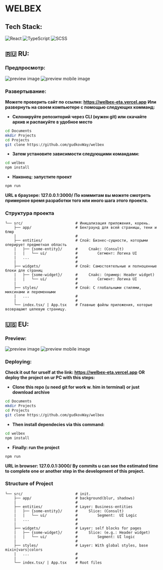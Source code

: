 # WELBEX

## Tech Stack:
![React](https://img.shields.io/badge/React-20232A?style=for-the-badge&logo=react&logoColor=61DAFB) ![TypeScript](https://img.shields.io/badge/TypeScript-007ACC?style=for-the-badge&logo=typescript&logoColor=white) ![SCSS](https://img.shields.io/badge/Sass-CC6699?style=for-the-badge&logo=sass&logoColor=white)

## 🇷🇺 RU:

### Предпросмотр:
<img src="https://i.imgur.com/iq1yHsC.png" alt="preview image">
<img src="https://i.imgur.com/KXlgFGu.png" alt="preview mobile image"> 

### Развертывание:
<b> Можете проверить сайт по ссылке: https://welbex-eta.vercel.app</b>
<b> Или развернуть на своем компьютере с помощью следующих комманд:</b>
- **Склонируйте репозиторий через CLI (нужен git) или скачайте архив и распакуйте в удобное место**
```sh
cd Documents
mkdir Projects
cd Projects
git clone https://github.com/gudkovWay/welbex
```
- **Затем установите зависимости следующими командами:**
```sh
cd welbex
npm install
```
- **Наконец: запустите проект**
```sh
npm run
```
<b>URL в браузере: 127.0.0.1:3000/</b>
<b>По коммитам вы можете смотреть примерное время разработки того или иного шага этого проекта.</b>

### Структура проекта

```
└── src/                        # Иницализация приложения, корень.
    ├── app/                    # Бекграунд для всей страницы, тени и блюр         
    |                           #
    ├── entities/               # Слой: Бизнес-сущности, которыми оперирует предметная область
    |   ├── {some-entity}/      #     Слайс: (Consult)
    |   |   └── ui/             #         Сегмент: Логика UI
    |   ...                     #
    |                           #
    ├── widgets/                # Слой: Самостоятельные и полноценные блоки для страниц
    |   ├── {some-widget}/      #     Слайс: (пример: Header widget)
    |   |   └── ui/             #         Сегмент: Логика UI
    |                           #
    ├── styles/                 # Слой: С глобальными стилями, миксинами и переменными
    |   ...                     #
    |                           #
    └── index.tsx/ | App.tsx    # Главные файлы приложения, которые возвращают целевую страницу.
```


## 🇺🇸 EU:

### Preview:
<img src="https://i.imgur.com/iq1yHsC.png" alt="preview image">
<img src="https://i.imgur.com/KXlgFGu.png" alt="preview mobile image"> 

### Deploying: 

<b>Check it out for urself at the link: https://welbex-eta.vercel.app</b>
<b> OR deploy the project on ur PC with this steps:</b>
- **Clone this repo (u need git for work w. him in terminal) or just download archive**
```sh
cd Documents
mkdir Projects
cd Projects
git clone https://github.com/gudkovWay/welbex
```
- **Then install dependecies via this command:**
```sh
cd welbex
npm install
```
- **Finally: run the project**
```sh
npm run
```
<b>URL in browser: 127.0.0.1:3000/</b>
<b>By commits u can see the estimated time to complete one or another step in the development of this project.</b>


### Structure of Project

```
└── src/                        # init.
    ├── app/                    # background(blur, shadows)         
    |                           #
    ├── entities/               # Layer: Business-entities
    |   ├── {some-entity}/      #     Slice: (Consult)
    |   |   └── ui/             #         Segment:  UI Logic
    |   ...                     #
    |                           #
    ├── widgets/                # Layer: self blocks for pages
    |   ├── {some-widget}/      #     Slice: (e.g.: Header widget)
    |   |   └── ui/             #         Segment: UI logic
    |                           #
    ├── styles/                 # Layer: With global styles, base mixin|vars|colors
    |   ...                     #
    |                           #
    └── index.tsx/ | App.tsx    # Root files 
```


